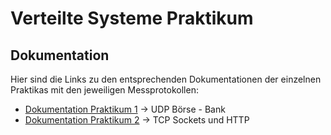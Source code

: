 # Verteilte Systeme Praktikum

## Dokumentation
Hier sind die Links zu den entsprechenden Dokumentationen der einzelnen Praktikas mit den jeweiligen Messprotokollen:
* [Dokumentation Praktikum 1](./src/Praktikum/P1/P1.md) -> UDP Börse - Bank
* [Dokumentation Praktikum 2](./src/Praktikum/P2/P2.md) -> TCP Sockets und HTTP

